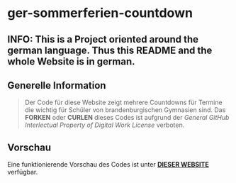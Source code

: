 # ger-sommerferien-countdown


## INFO: This is a Project oriented around the german language. Thus this README and the whole Website is in german.

## Generelle Information

> Der Code für diese Website zeigt mehrere Countdowns für Termine die wichtig für Schüler von brandenburgischen Gymnasien sind.
> Das **FORKEN** oder **CURLEN** dieses Codes ist aufgrund der *General GitHub Interlectual Property of Digital Work License* verboten.
 
## Vorschau

Eine funktionierende Vorschau des Codes ist unter [**DIESER WEBSITE**](https://benjaminhenrich.000webhostapp.com) verfügbar.
